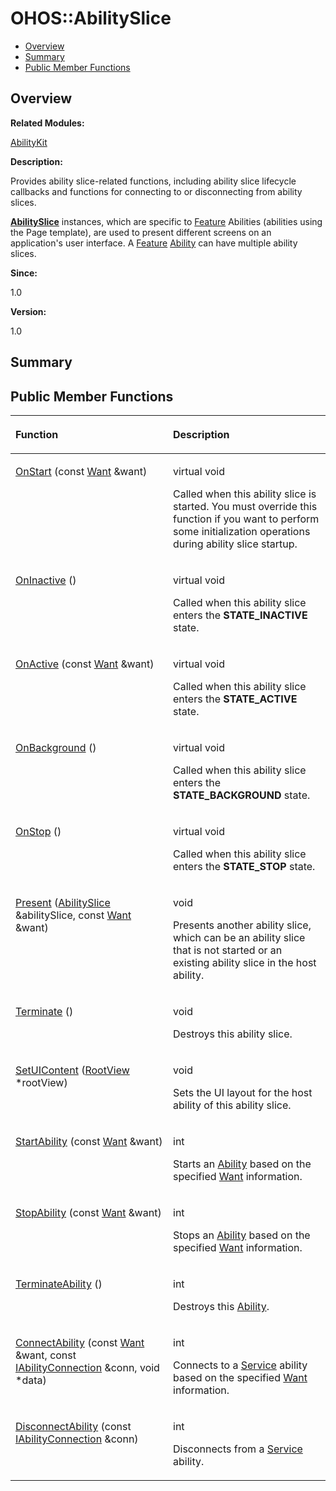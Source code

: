 # OHOS::AbilitySlice<a name="ZH-CN_TOPIC_0000001055078151"></a>

-   [Overview](#section991440798165632)
-   [Summary](#section1784243374165632)
-   [Public Member Functions](#pub-methods)

## **Overview**<a name="section991440798165632"></a>

**Related Modules:**

[AbilityKit](AbilityKit.md)

**Description:**

Provides ability slice-related functions, including ability slice lifecycle callbacks and functions for connecting to or disconnecting from ability slices. 

**[AbilitySlice](OHOS-AbilitySlice.md)**  instances, which are specific to  [Feature](Feature.md)  Abilities \(abilities using the Page template\), are used to present different screens on an application's user interface. A  [Feature](Feature.md) [Ability](OHOS-Ability.md)  can have multiple ability slices.

**Since:**

1.0

**Version:**

1.0

## **Summary**<a name="section1784243374165632"></a>

## Public Member Functions<a name="pub-methods"></a>

<a name="table1310247832165632"></a>
<table><thead align="left"><tr id="row2001493941165632"><th class="cellrowborder" valign="top" width="50%" id="mcps1.1.3.1.1"><p id="p1757671680165632"><a name="p1757671680165632"></a><a name="p1757671680165632"></a>Function</p>
</th>
<th class="cellrowborder" valign="top" width="50%" id="mcps1.1.3.1.2"><p id="p617608130165632"><a name="p617608130165632"></a><a name="p617608130165632"></a>Description</p>
</th>
</tr>
</thead>
<tbody><tr id="row1685784336165632"><td class="cellrowborder" valign="top" width="50%" headers="mcps1.1.3.1.1 "><p id="p1982217703165632"><a name="p1982217703165632"></a><a name="p1982217703165632"></a><a href="AbilityKit.md#gad3ffda54b710b0b86e54bd6c13efae98">OnStart</a> (const <a href="Want.md">Want</a> &amp;want)</p>
</td>
<td class="cellrowborder" valign="top" width="50%" headers="mcps1.1.3.1.2 "><p id="p20786846165632"><a name="p20786846165632"></a><a name="p20786846165632"></a>virtual void </p>
<p id="p1758823535165632"><a name="p1758823535165632"></a><a name="p1758823535165632"></a>Called when this ability slice is started. You must override this function if you want to perform some initialization operations during ability slice startup. </p>
</td>
</tr>
<tr id="row131398546165632"><td class="cellrowborder" valign="top" width="50%" headers="mcps1.1.3.1.1 "><p id="p471683453165632"><a name="p471683453165632"></a><a name="p471683453165632"></a><a href="AbilityKit.md#gae050b00aa885765bb6808374be772615">OnInactive</a> ()</p>
</td>
<td class="cellrowborder" valign="top" width="50%" headers="mcps1.1.3.1.2 "><p id="p1498231072165632"><a name="p1498231072165632"></a><a name="p1498231072165632"></a>virtual void </p>
<p id="p709848377165632"><a name="p709848377165632"></a><a name="p709848377165632"></a>Called when this ability slice enters the <strong id="b137139134165632"><a name="b137139134165632"></a><a name="b137139134165632"></a>STATE_INACTIVE</strong> state. </p>
</td>
</tr>
<tr id="row820289857165632"><td class="cellrowborder" valign="top" width="50%" headers="mcps1.1.3.1.1 "><p id="p722714525165632"><a name="p722714525165632"></a><a name="p722714525165632"></a><a href="AbilityKit.md#ga1a588eb6635e42979e18ac8013f9ea61">OnActive</a> (const <a href="Want.md">Want</a> &amp;want)</p>
</td>
<td class="cellrowborder" valign="top" width="50%" headers="mcps1.1.3.1.2 "><p id="p1563053296165632"><a name="p1563053296165632"></a><a name="p1563053296165632"></a>virtual void </p>
<p id="p1594585548165632"><a name="p1594585548165632"></a><a name="p1594585548165632"></a>Called when this ability slice enters the <strong id="b948774542165632"><a name="b948774542165632"></a><a name="b948774542165632"></a>STATE_ACTIVE</strong> state. </p>
</td>
</tr>
<tr id="row1355310435165632"><td class="cellrowborder" valign="top" width="50%" headers="mcps1.1.3.1.1 "><p id="p690361143165632"><a name="p690361143165632"></a><a name="p690361143165632"></a><a href="AbilityKit.md#ga19217479f8468b525460be156827a524">OnBackground</a> ()</p>
</td>
<td class="cellrowborder" valign="top" width="50%" headers="mcps1.1.3.1.2 "><p id="p124511161165632"><a name="p124511161165632"></a><a name="p124511161165632"></a>virtual void </p>
<p id="p133735619165632"><a name="p133735619165632"></a><a name="p133735619165632"></a>Called when this ability slice enters the <strong id="b1625504068165632"><a name="b1625504068165632"></a><a name="b1625504068165632"></a>STATE_BACKGROUND</strong> state. </p>
</td>
</tr>
<tr id="row780639063165632"><td class="cellrowborder" valign="top" width="50%" headers="mcps1.1.3.1.1 "><p id="p904341470165632"><a name="p904341470165632"></a><a name="p904341470165632"></a><a href="AbilityKit.md#ga4e1556b780a1271e61328e659fc30eb9">OnStop</a> ()</p>
</td>
<td class="cellrowborder" valign="top" width="50%" headers="mcps1.1.3.1.2 "><p id="p1143701157165632"><a name="p1143701157165632"></a><a name="p1143701157165632"></a>virtual void </p>
<p id="p1892536984165632"><a name="p1892536984165632"></a><a name="p1892536984165632"></a>Called when this ability slice enters the <strong id="b1358579595165632"><a name="b1358579595165632"></a><a name="b1358579595165632"></a>STATE_STOP</strong> state. </p>
</td>
</tr>
<tr id="row387354776165632"><td class="cellrowborder" valign="top" width="50%" headers="mcps1.1.3.1.1 "><p id="p1982953502165632"><a name="p1982953502165632"></a><a name="p1982953502165632"></a><a href="AbilityKit.md#gab2ec8b885edd0d5818b4c60541c1875f">Present</a> (<a href="OHOS-AbilitySlice.md">AbilitySlice</a> &amp;abilitySlice, const <a href="Want.md">Want</a> &amp;want)</p>
</td>
<td class="cellrowborder" valign="top" width="50%" headers="mcps1.1.3.1.2 "><p id="p259031923165632"><a name="p259031923165632"></a><a name="p259031923165632"></a>void </p>
<p id="p1110698678165632"><a name="p1110698678165632"></a><a name="p1110698678165632"></a>Presents another ability slice, which can be an ability slice that is not started or an existing ability slice in the host ability. </p>
</td>
</tr>
<tr id="row1537516923165632"><td class="cellrowborder" valign="top" width="50%" headers="mcps1.1.3.1.1 "><p id="p1020677965165632"><a name="p1020677965165632"></a><a name="p1020677965165632"></a><a href="AbilityKit.md#gaf424e47c7980ff92093c6b7b75888639">Terminate</a> ()</p>
</td>
<td class="cellrowborder" valign="top" width="50%" headers="mcps1.1.3.1.2 "><p id="p427538382165632"><a name="p427538382165632"></a><a name="p427538382165632"></a>void </p>
<p id="p1341529894165632"><a name="p1341529894165632"></a><a name="p1341529894165632"></a>Destroys this ability slice. </p>
</td>
</tr>
<tr id="row525500963165632"><td class="cellrowborder" valign="top" width="50%" headers="mcps1.1.3.1.1 "><p id="p1385361314165632"><a name="p1385361314165632"></a><a name="p1385361314165632"></a><a href="AbilityKit.md#ga050a81cda49edb471594447f8f4cdaac">SetUIContent</a> (<a href="OHOS-RootView.md">RootView</a> *rootView)</p>
</td>
<td class="cellrowborder" valign="top" width="50%" headers="mcps1.1.3.1.2 "><p id="p947048116165632"><a name="p947048116165632"></a><a name="p947048116165632"></a>void </p>
<p id="p1472971149165632"><a name="p1472971149165632"></a><a name="p1472971149165632"></a>Sets the UI layout for the host ability of this ability slice. </p>
</td>
</tr>
<tr id="row885303241165632"><td class="cellrowborder" valign="top" width="50%" headers="mcps1.1.3.1.1 "><p id="p1132568666165632"><a name="p1132568666165632"></a><a name="p1132568666165632"></a><a href="AbilityKit.md#gab11d708d5eaa1eca54828fa88625681a">StartAbility</a> (const <a href="Want.md">Want</a> &amp;want)</p>
</td>
<td class="cellrowborder" valign="top" width="50%" headers="mcps1.1.3.1.2 "><p id="p43978903165632"><a name="p43978903165632"></a><a name="p43978903165632"></a>int </p>
<p id="p1609388168165632"><a name="p1609388168165632"></a><a name="p1609388168165632"></a>Starts an <a href="OHOS-Ability.md">Ability</a> based on the specified <a href="Want.md">Want</a> information. </p>
</td>
</tr>
<tr id="row741632043165632"><td class="cellrowborder" valign="top" width="50%" headers="mcps1.1.3.1.1 "><p id="p1652029001165632"><a name="p1652029001165632"></a><a name="p1652029001165632"></a><a href="AbilityKit.md#gadc670d5f6df0d485ee3062b70b3ffe99">StopAbility</a> (const <a href="Want.md">Want</a> &amp;want)</p>
</td>
<td class="cellrowborder" valign="top" width="50%" headers="mcps1.1.3.1.2 "><p id="p660462495165632"><a name="p660462495165632"></a><a name="p660462495165632"></a>int </p>
<p id="p1819706708165632"><a name="p1819706708165632"></a><a name="p1819706708165632"></a>Stops an <a href="OHOS-Ability.md">Ability</a> based on the specified <a href="Want.md">Want</a> information. </p>
</td>
</tr>
<tr id="row1224564837165632"><td class="cellrowborder" valign="top" width="50%" headers="mcps1.1.3.1.1 "><p id="p153470234165632"><a name="p153470234165632"></a><a name="p153470234165632"></a><a href="AbilityKit.md#gac4a36f03c60fcbeca3b47192ccab1d24">TerminateAbility</a> ()</p>
</td>
<td class="cellrowborder" valign="top" width="50%" headers="mcps1.1.3.1.2 "><p id="p962298067165632"><a name="p962298067165632"></a><a name="p962298067165632"></a>int </p>
<p id="p516032728165632"><a name="p516032728165632"></a><a name="p516032728165632"></a>Destroys this <a href="OHOS-Ability.md">Ability</a>. </p>
</td>
</tr>
<tr id="row1889296978165632"><td class="cellrowborder" valign="top" width="50%" headers="mcps1.1.3.1.1 "><p id="p2097332298165632"><a name="p2097332298165632"></a><a name="p2097332298165632"></a><a href="AbilityKit.md#ga4da460ac085a8da1c665f317fcde2ba1">ConnectAbility</a> (const <a href="Want.md">Want</a> &amp;want, const <a href="IAbilityConnection.md">IAbilityConnection</a> &amp;conn, void *data)</p>
</td>
<td class="cellrowborder" valign="top" width="50%" headers="mcps1.1.3.1.2 "><p id="p2114198848165632"><a name="p2114198848165632"></a><a name="p2114198848165632"></a>int </p>
<p id="p1922129766165632"><a name="p1922129766165632"></a><a name="p1922129766165632"></a>Connects to a <a href="Service.md">Service</a> ability based on the specified <a href="Want.md">Want</a> information. </p>
</td>
</tr>
<tr id="row122713973165632"><td class="cellrowborder" valign="top" width="50%" headers="mcps1.1.3.1.1 "><p id="p1497192347165632"><a name="p1497192347165632"></a><a name="p1497192347165632"></a><a href="AbilityKit.md#ga1d9023597a9889dbb4015565a10f3470">DisconnectAbility</a> (const <a href="IAbilityConnection.md">IAbilityConnection</a> &amp;conn)</p>
</td>
<td class="cellrowborder" valign="top" width="50%" headers="mcps1.1.3.1.2 "><p id="p1488825686165632"><a name="p1488825686165632"></a><a name="p1488825686165632"></a>int </p>
<p id="p355880422165632"><a name="p355880422165632"></a><a name="p355880422165632"></a>Disconnects from a <a href="Service.md">Service</a> ability. </p>
</td>
</tr>
</tbody>
</table>

